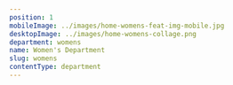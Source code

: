 ```yaml
---
position: 1
mobileImage: ../images/home-womens-feat-img-mobile.jpg
desktopImage: ../images/home-womens-collage.png
department: womens
name: Women's Department
slug: womens
contentType: department
---
```

